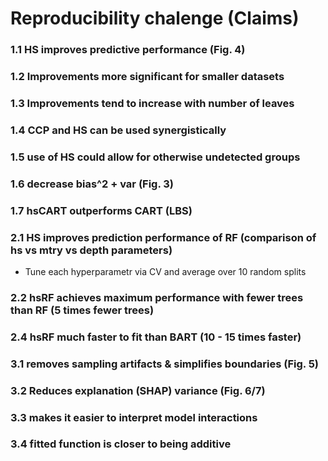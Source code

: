 # Reproducibility chalenge (Claims)

###  1.1 HS improves predictive performance (Fig. 4)

### 1.2 Improvements more significant for smaller datasets

### 1.3 Improvements tend to increase with number of leaves

### 1.4 CCP and HS can be used synergistically

### 1.5 use of HS could allow for otherwise undetected groups

### 1.6 decrease bias^2 + var (Fig. 3)

### 1.7 hsCART outperforms CART (LBS)

### 2.1 HS improves prediction performance of RF (comparison of hs vs mtry vs depth parameters)

* Tune each hyperparametr via CV and average over 10 random splits

### 2.2 hsRF achieves maximum performance with fewer trees than RF (5 times fewer trees)

### 2.4 hsRF much faster to fit than BART (10 - 15 times faster)

### 3.1 removes sampling artifacts & simplifies boundaries (Fig. 5)

### 3.2 Reduces explanation (SHAP) variance (Fig. 6/7)

### 3.3 makes it easier to interpret model interactions

### 3.4 fitted function is closer to being additive 
